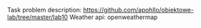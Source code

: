 Task problem description: https://github.com/apohllo/obiektowe-lab/tree/master/lab10
 Weather api: openweathermap
